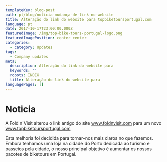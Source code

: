 ```yaml
---
templateKey: blog-post
path: pt/blog/noticia-mudança-de-link-no-website
title: Alteração do link do website para topbiketoursportugal.com
language: pt
date: 2017-10-17T23:00:00.000Z
featuredImage: /img/top-bike-tours-portugal-logo.png
featuredImagePosition: center center
categories:
  - category: Updates
tags:
  - Company updates
meta:
  description: Alteração do link do website para
  keywords: ''
  robots: INDEX
  title: Alteração do link do website para
languagePages: []
---
```

# Noticia

A Fold n´Visit alterou o link antigo do site www.foldnvisit.com para um novo www.topbiketoursportugal.com

Esta melhoria foi decidida para tornar-nos mais claros no que fazemos. Embora tenhamos uma loja na cidade do Porto dedicada ao turismo e passeios pela cidade, o nosso principal objetivo é aumentar os nossos pacotes de biketours em Portugal.
